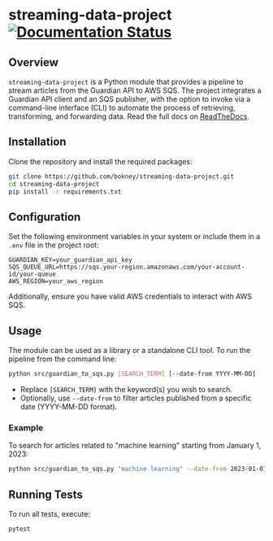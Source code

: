 
# streaming-data-project     [![Documentation Status](https://readthedocs.org/projects/streaming-data-project/badge/?version=latest)](https://streaming-data-project.readthedocs.io/en/latest/?badge=latest)

## Overview

`streaming-data-project` is a Python module that provides a pipeline to stream articles from the Guardian API to AWS SQS. The project integrates a Guardian API client and an SQS publisher, with the option to invoke via a command-line interface (CLI) to automate the process of retrieving, transforming, and forwarding data.
Read the full docs on [ReadTheDocs](https://streaming-data-project.readthedocs.io).

## Installation

Clone the repository and install the required packages:

```bash
git clone https://github.com/bokney/streaming-data-project.git
cd streaming-data-project
pip install -r requirements.txt
```

## Configuration

Set the following environment variables in your system or include them in a `.env` file in the project root:

```text
GUARDIAN_KEY=your_guardian_api_key
SQS_QUEUE_URL=https://sqs.your-region.amazonaws.com/your-account-id/your-queue
AWS_REGION=your_aws_region
```

Additionally, ensure you have valid AWS credentials to interact with AWS SQS.

## Usage

The module can be used as a library or a standalone CLI tool. To run the pipeline from the command line:

```bash
python src/guardian_to_sqs.py [SEARCH_TERM] [--date-from YYYY-MM-DD]
```

- Replace `[SEARCH_TERM]` with the keyword(s) you wish to search.
- Optionally, use `--date-from` to filter articles published from a specific date (YYYY-MM-DD format).

### Example

To search for articles related to "machine learning" starting from January 1, 2023:

```bash
python src/guardian_to_sqs.py "machine learning" --date-from 2023-01-01
```

## Running Tests

To run all tests, execute:

```bash
pytest
```

